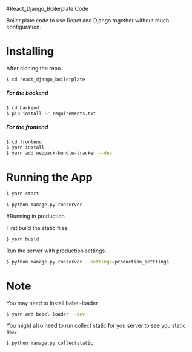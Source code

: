 #React_Django_Boilerplate Code

Boiler plate code to use React and Django together without much configuration.

# Installing

After cloning the repo.

```bash
$ cd react_django_boilerplate
```

##### For the backend

```bash
$ cd backend
$ pip install -r requirements.txt
```

##### For the frontend

```bash
$ cd frontend
$ yarn install
$ yarn add webpack-bundle-tracker --dev
```

# Running the App

```bash
$ yarn start
```

```bash
$ python manage.py runserver
```

#Running in production

First build the static files.

```bash
$ yarn build
```

Run the server with production settings.

```bash
$ python manage.py runserver --settings=production_setttings
```

# Note

You may need to install babel-loader

```bash
$ yarn add babel-loader --dev
```

You might also need to run collect static for you server to see you static files

```bash
$ python manage.py collectstatic
```



